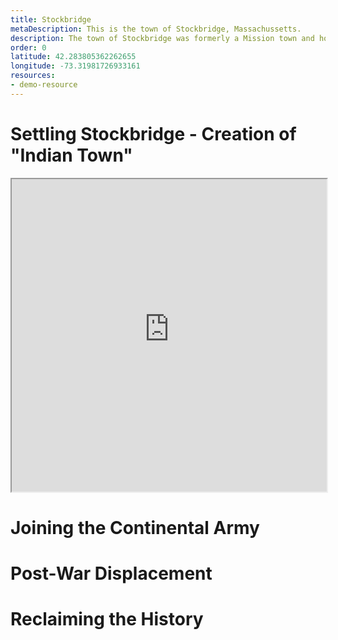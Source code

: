 ```yaml
---
title: Stockbridge
metaDescription: This is the town of Stockbridge, Massachussetts.
description: The town of Stockbridge was formerly a Mission town and home to the Stockbridge-Munsee band of Mohican Indians, the first group of indigenous peoples to join the Continental Army during the American Revolution.
order: 0
latitude: 42.283805362262655 
longitude: -73.31981726933161
resources:
- demo-resource
---
```


# Settling Stockbridge - Creation of "Indian Town"
<iframe src="https://garrettdashnelson.github.io/panel-truck-shell/#{{1627-Mahican}}" width="100%" height="500">
</iframe>

# Joining the Continental Army

# Post-War Displacement

# Reclaiming the History
